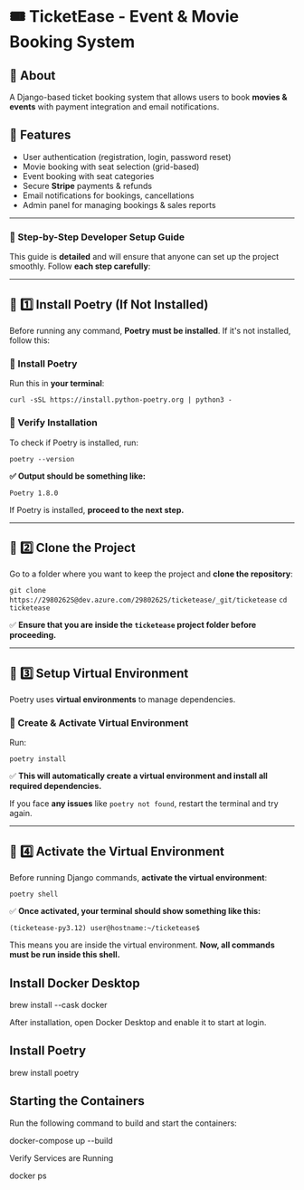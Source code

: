 # 🎟️ TicketEase - Event & Movie Booking System

## 📌 About
A Django-based ticket booking system that allows users to book **movies & events** with payment integration and email notifications.

## 🚀 Features
- User authentication (registration, login, password reset)
- Movie booking with seat selection (grid-based)
- Event booking with seat categories
- Secure **Stripe** payments & refunds
- Email notifications for bookings, cancellations
- Admin panel for managing bookings & sales reports

---

### **🔧 Step-by-Step Developer Setup Guide**

This guide is **detailed** and will ensure that anyone can set up the project smoothly. Follow **each step carefully**:

---

## **📌 1️⃣ Install Poetry (If Not Installed)**

Before running any command, **Poetry must be installed**. If it's not installed, follow this:

### **🔹 Install Poetry**

Run this in **your terminal**:


`curl -sSL https://install.python-poetry.org | python3 -`

### **🔹 Verify Installation**

To check if Poetry is installed, run:


`poetry --version`

**✅ Output should be something like:**


`Poetry 1.8.0`

If Poetry is installed, **proceed to the next step.**

---

## **📌 2️⃣ Clone the Project**

Go to a folder where you want to keep the project and **clone the repository**:


`git clone https://2980262S@dev.azure.com/2980262S/ticketease/_git/ticketease`
`cd ticketease`

✅ **Ensure that you are inside the `ticketease` project folder before proceeding.**

---

## **📌 3️⃣ Setup Virtual Environment**

Poetry uses **virtual environments** to manage dependencies.

### **🔹 Create & Activate Virtual Environment**

Run:


`poetry install`

✅ **This will automatically create a virtual environment and install all required dependencies.**

If you face **any issues** like `poetry not found`, restart the terminal and try again.

---

## **📌 4️⃣ Activate the Virtual Environment**

Before running Django commands, **activate the virtual environment**:


`poetry shell`

✅ **Once activated, your terminal should show something like this:**


`(ticketease-py3.12) user@hostname:~/ticketease$`

This means you are inside the virtual environment. **Now, all commands must be run inside this shell.**


## Install Docker Desktop
brew install --cask docker

After installation, open Docker Desktop and enable it to start at login.

## Install Poetry

brew install poetry

## Starting the Containers
Run the following command to build and start the containers:

docker-compose up --build

Verify Services are Running

docker ps